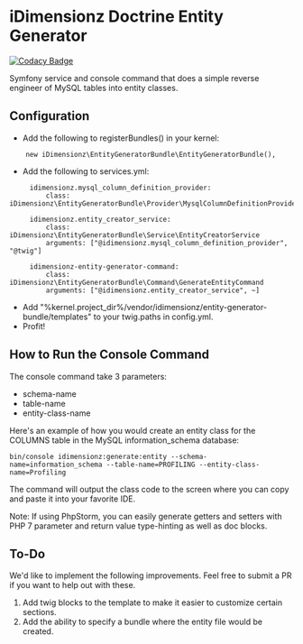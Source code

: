 # iDimensionz Doctrine Entity Generator

[![Codacy Badge](https://api.codacy.com/project/badge/Grade/be0f3c611c154650a696ce9f988ad7c7)](https://app.codacy.com/app/idimensionz/entity-generator-bundle?utm_source=github.com&utm_medium=referral&utm_content=idimensionz/entity-generator-bundle&utm_campaign=Badge_Grade_Dashboard)

Symfony service and console command that does a simple reverse engineer of MySQL tables into entity classes.

## Configuration
* Add the following to registerBundles() in your kernel:
```
    new iDimensionz\EntityGeneratorBundle\EntityGeneratorBundle(),
```
* Add the following to services.yml:
```
     idimensionz.mysql_column_definition_provider:
         class: iDimensionz\EntityGeneratorBundle\Provider\MysqlColumnDefinitionProvider
 
     idimensionz.entity_creator_service:
         class: iDimensionz\EntityGeneratorBundle\Service\EntityCreatorService
         arguments: ["@idimensionz.mysql_column_definition_provider", "@twig"]
 
     idimensionz-entity-generator-command:
         class: iDimensionz\EntityGeneratorBundle\Command\GenerateEntityCommand
         arguments: ["@idimensionz.entity_creator_service", ~]
```
* Add "%kernel.project_dir%/vendor/idimensionz/entity-generator-bundle/templates" to your twig.paths in config.yml. 
* Profit!

## How to Run the Console Command
The console command take 3 parameters:
* schema-name
* table-name
* entity-class-name

Here's an example of how you would create an entity class for the COLUMNS table in the MySQL information_schema database:
```
bin/console idimensionz:generate:entity --schema-name=information_schema --table-name=PROFILING --entity-class-name=Profiling
```

The command will output the class code to the screen where you can copy and paste it into your favorite IDE.

Note: If using PhpStorm, you can easily generate getters and setters with PHP 7 parameter and return value type-hinting as well as doc blocks. 
## To-Do
We'd like to implement the following improvements. Feel free to submit a PR if you want to help out with these.
1. Add twig blocks to the template to make it easier to customize certain sections.
1. Add the ability to specify a bundle where the entity file would be created.